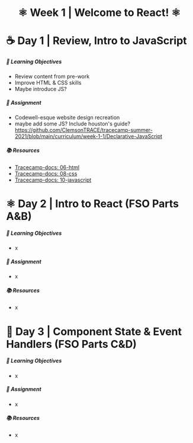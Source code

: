 <h1 align="center">
   ⚛   Week 1 | Welcome to React!   ⚛
</h1>

# ☕ Day 1 | Review, Intro to JavaScript

##### 🎯 Learning Objectives
- Review content from pre-work
- Improve HTML & CSS skills
- Maybe introduce JS?

##### 📔 Assignment
- Codewell-esque website design recreation
- maybe add some JS? Include houston's guide? https://github.com/ClemsonTRACE/tracecamp-summer-2021/blob/main/curriculum/week-1-1/Declarative-JavaScript

##### 📚 Resources
- [Tracecamp-docs: 06-html](https://github.com/ClemsonTRACE/tracecamp-summer-2021/blob/main/tracecamp-docs/06-html.md)
- [Tracecamp-docs: 08-css](https://github.com/ClemsonTRACE/tracecamp-summer-2021/blob/main/tracecamp-docs/08-css.md)
- [Tracecamp-docs: 10-javascript](https://github.com/ClemsonTRACE/tracecamp-summer-2021/blob/main/tracecamp-docs/10-javascript.md)

# ⚛ Day 2 | Intro to React (FSO Parts A&B)

##### 🎯 Learning Objectives
- x

##### 📔 Assignment
- x

##### 📚 Resources
- x

# 🤝 Day 3 | Component State & Event Handlers (FSO Parts C&D)

##### 🎯 Learning Objectives
- x

##### 📔 Assignment
- x

##### 📚 Resources
- x
